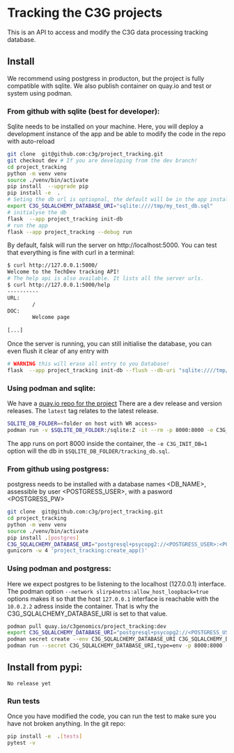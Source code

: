 # Tracking the C3G projects

This is an API to access and modify the C3G data processing tracking database.

## Install
We recommend using postgress in producton, but the project is fully compatible with sqlite.
We also publish container on quay.io and test or system using podman.
### From github with sqlite (best for developer):
Sqlite needs to be installed on your machine.
Here, you will deploy a development instance of the app and be able to modify the code in the repo with auto-reload 
```bash
git clone  git@github.com:c3g/project_tracking.git
git checkout dev # If you are developing from the dev branch!
cd project_tracking
python -m venv venv
source ./venv/bin/activate
pip install  --upgrade pip
pip install -e  .
# Seting the db url is optiopnal, the default will be in the app installation folder
export C3G_SQLALCHEMY_DATABASE_URI="sqlite:////tmp/my_test_db.sql" 
# initialyse the db
flask  --app project_tracking init-db
# run the app 
flask --app project_tracking --debug run
```

By default, falsk will run the server on  http://localhost:5000. You can test that everything 
is fine with curl in a terminal:
```bash
$ curl http://127.0.0.1:5000/
Welcome to the TechDev tracking API!
# The help api is also available. It lists all the server urls.  
$ curl http://127.0.0.1:5000/help
----------
URL: 
        /
DOC: 
        Welcome page
        
[...]
```



Once the server is running, you can still initialise the database, you can even flush it clear of any entry with 

```bash
# WARNING this will erase all entry to you Database!
flask  --app project_tracking init-db --flush --db-uri "sqlite:////tmp/my_test_db.sql" 

```

### Using podman and sqlite:
We have a [quay.io repo for the project](https://quay.io/repository/c3genomics/project_tracking)
There are a dev release and version releases. The `latest` tag relates to the latest release.
```bash
SQLITE_DB_FOLDER=<folder on host with WR access>
podman run -v $SQLITE_DB_FOLDER:/sqlite:Z -it --rm -p 8000:8000 -e C3G_INIT_DB=1 quay.io/c3genomics/project_tracking:dev
```
The app runs on port 8000 inside the container, the `-e C3G_INIT_DB=1` option will the db in 
`$SQLITE_DB_FOLDER/tracking_db.sql`. 



### From github using postgress:
postgress needs to be installed with a database  names <DB_NAME>,
assessible by user <POSTGRESS_USER>, with a pasword <POSTGRESS_PW>

```bash
git clone  git@github.com:c3g/project_tracking.git
cd project_tracking
python -m venv venv
source ./venv/bin/activate
pip install .[postgres]
C3G_SQLALCHEMY_DATABASE_URI="postgresql+psycopg2://<POSTGRESS_USER>:<POSTGRESS_PW>@<POSTGRESS_HOST>/<DB_NAME>?client_encoding=utf8" 
gunicorn -w 4 'project_tracking:create_app()'
````

### Using podman and postgress:
Here we expect postgres to be listening to the localhost (127.0.0.1) interface. 
The podman option `--network slirp4netns:allow_host_loopback=true` 
options makes it so that the host `127.0.0.1` interface is
reachable with the `10.0.2.2` adress inside the container. That is why the C3G_SQLALCHEMY_DATABASE_URI
is set to that value.
```bash
podman pull quay.io/c3genomics/project_tracking:dev
export C3G_SQLALCHEMY_DATABASE_URI="postgresql+psycopg2://<POSTGRESS_USER>:<POSTGRESS_PW>@10.0.2.2/<POSTGRESS_DB_NAME>?client_encoding=utf8" 
podman secret create --env C3G_SQLALCHEMY_DATABASE_URI C3G_SQLALCHEMY_DATABASE_URI
podman run --secret C3G_SQLALCHEMY_DATABASE_URI,type=env -p 8000:8000 -e C3G_INIT_DB=1 --network slirp4netns:allow_host_loopback=true quay.io/c3genomics/project_tracking:dev
```

## Install from pypi:
```
No release yet
```

### Run tests
Once you have modified the code, you can run the test to make sure you have not broken anything. In the git repo:
```bash
pip install -e  .[tests]
pytest -v
```







